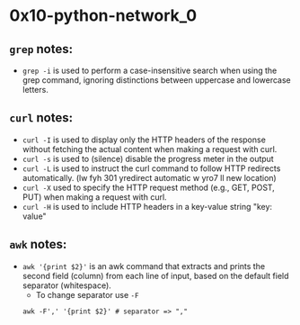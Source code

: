 # 0x10-python-network_0

## `grep` notes:
- `grep -i` is used to perform a case-insensitive search when using the grep command, ignoring distinctions between uppercase and lowercase letters.

## `curl` notes:
- `curl -I` is used to display only the HTTP headers of the response without fetching the actual content when making a request with curl.
- `curl -s` is used to (silence) disable the progress meter in the output
- `curl -L` is used to instruct the curl command to follow HTTP redirects automatically. (lw fyh 301 yredirect automatic w yro7 ll new location)
- `curl -X` used to specify the HTTP request method (e.g., GET, POST, PUT) when making a request with curl.
- `curl -H` is used to include HTTP headers in a key-value string "key: value"

## `awk` notes:
- `awk '{print $2}'` is an awk command that extracts and prints the second field (column) from each line of input, based on the default field separator (whitespace).
	- To change separator use `-F`
	```
	awk -F',' '{print $2}' # separator => ","
	```
